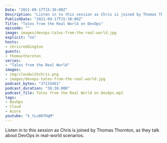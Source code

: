 ```yaml
---
Date: "2021-09-17T15:30:00Z"
Description: "Listen in to this session as Chris is joined by Thomas Thornton, as they talk about DevOps in real-world scenarios."
PublishDate: "2021-09-17T15:30:00Z"
Title: "Tales from the Real World on DevOps"
episode: ""
image: images/devops-tales-from-the-real-world.jpg
explicit: "no"
hosts:
- chrisreddington
guests:
- thomasthornton
series:
- "Tales from the Real World"
images:
- img/cloudwithchris.png
- images/devops-tales-from-the-real-world.jpg
podcast_bytes: "37133461"
podcast_duration: "38:38.000"
podcast_file: Tales from the Real World on DevOps.mp3
tags:
- DevOps
- Cloud
- Azure
youtube: "k_tLu06TUqM"
---
```

Listen in to this session as Chris is joined by Thomas Thornton, as they talk about DevOps in real-world scenarios.
